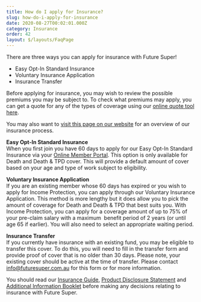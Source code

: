 ```yaml
---
title: How do I apply for Insurance?
slug: how-do-i-apply-for-insurance
date: 2020-08-27T00:02:01.000Z
category: Insurance
order: 42
layout: $/layouts/FaqPage
---
```

There are three ways you can apply for insurance with Future Super! 

* Easy Opt-In Standard Insurance
* Voluntary Insurance Application
* Insurance Transfer

Before applying for insurance, you may wish to review the possible premiums you may be subject to. To check what premiums may apply, you can get a quote for any of the types of coverage using our [online quote tool here](https://insurance.futuresuper.com.au/).

You may also want to [visit this page on our website](https://www.futuresuper.com.au/insurance/) for an overview of our insurance process.

**Easy Opt-In Standard Insurance**\
When you first join you have 60 days to apply for our Easy Opt-In Standard Insurance via your [Online Member Portal](https://portal.myfuturesuper.com.au/member/login_1). This option is only available for Death and Death & TPD cover. This will provide a default amount of cover based on your age and type of work subject to eligibility. 

**Voluntary Insurance Application**\
If you are an existing member whose 60 days has expired or you wish to apply for Income Protection, you can apply through our Voluntary Insurance Application. This method is more lengthy but it does allow you to pick the amount of coverage for Death and Death & TPD that best suits you. With Income Protection, you can apply for a coverage amount of up to 75% of your pre-claim salary with a maximum  benefit period of 2 years (or until age 65 if earlier). You will also need to select an appropriate waiting period. 

**I﻿nsurance Transfer**\
If you currently have insurance with an existing fund, you may be eligible to transfer this cover. To do this, you will need to fill in the transfer form and provide proof of cover that is no older than 30 days. Please note, your existing cover should be active at the time of transfer. Please contact [info@futuresuper.com.au](mailto:info@futuresuper.com.au) for this form or for more information. 

You should read our [Insurance Guide](https://www.futuresuper.com.au/insuranceguide), [Product Disclosure Statement](https://www.futuresuper.com.au/pds) and [Additional Information Booklet](https://www.futuresuper.com.au/aib) before making any decisions relating to insurance with Future Super.